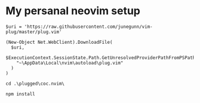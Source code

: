 
# My persanal neovim setup
```
$uri = 'https://raw.githubusercontent.com/junegunn/vim-plug/master/plug.vim'

(New-Object Net.WebClient).DownloadFile(
  $uri,
  $ExecutionContext.SessionState.Path.GetUnresolvedProviderPathFromPSPath(
    "~\AppData\Local\nvim\autoload\plug.vim"
  )
)
```
```
cd .\plugged\coc.nvim\
```
```
npm install
```